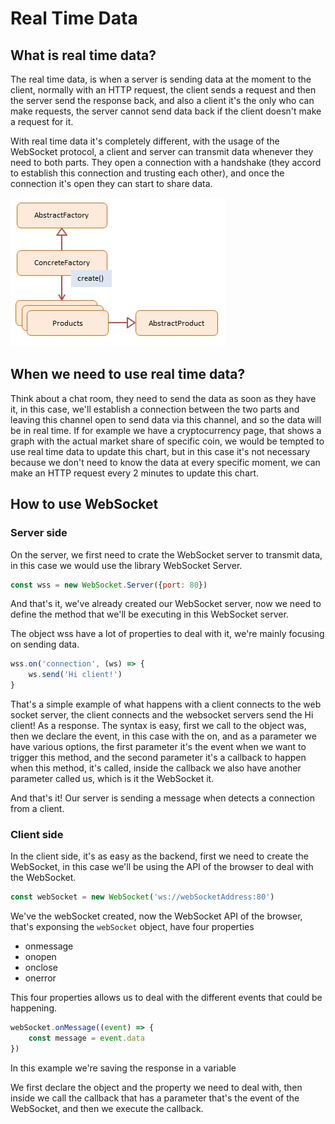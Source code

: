 # Real Time Data

## What is real time data?

The real time data, is when a server is sending data at the moment to the client, normally with an HTTP request, the client sends a request and then the server send the response back, and also a client it's the only who can make requests, the server cannot send data back if the client doesn't make a request for it.

With real time data it's completely different, with the usage of the WebSocket protocol, a client and server can transmit data whenever they need to both parts. They open a connection with a handshake \(they accord to establish this connection and trusting each other\), and once the connection it's open they can start to share data.

![This is how WebSocket works](../../.gitbook/assets/image%20%2841%29.png)

## When we need to use real time data?

Think about a chat room, they need to send the data as soon as they have it, in this case, we'll establish a connection between the two parts and leaving this channel open to send data via this channel, and so the data will be in real time. If for example we have a cryptocurrency page, that shows a graph with the actual market share of specific coin, we would be tempted to use real time data to update this chart, but in this case it's not necessary because we don't need to know the data at every specific moment, we can make an HTTP request every 2 minutes to update this chart.

## How to use WebSocket

### Server side

On the server, we first need to crate the WebSocket server to transmit data, in this case we would use the library WebSocket Server.

```javascript
const wss = new WebSocket.Server({port: 80})
```

And that's it, we've already created our WebSocket server, now we need to define the method that we'll be executing in this WebSocket server.

The object wss have a lot of properties to deal with it, we're mainly focusing on sending data.

```javascript
wss.on('connection', (ws) => {
    ws.send('Hi client!')
}
```

That's a simple example of what happens with a client connects to the web socket server, the client connects and the websocket servers send the Hi client! As a response. The syntax is easy, first we call to the object was, then we declare the event, in this case with the on, and as a parameter we have various options, the first parameter it's the event when we want to trigger this method, and the second parameter it's a callback to happen when this method, it's called, inside the callback we also have another parameter called us, which is it the WebSocket it.

And that's it! Our server is sending a message when detects a connection from a client.

### Client side

In the client side, it's as easy as the backend, first we need to create the WebSocket, in this case we'll be using the API of the browser to deal with the WebSocket.

```javascript
const webSocket = new WebSocket('ws://webSocketAddress:80')
```

We've the webSocket created, now the WebSocket API of the browser, that's exponsing the `webSocket` object, have four properties

* onmessage
* onopen
* onclose
* onerror

This four properties allows us to deal with the different events that could be happening.

```javascript
webSocket.onMessage((event) => {
    const message = event.data
})
```

In this example we're saving the response in a variable

We first declare the object and the property we need to deal with, then inside we call the callback that has a parameter that's the event of the WebSocket, and then we execute the callback.

